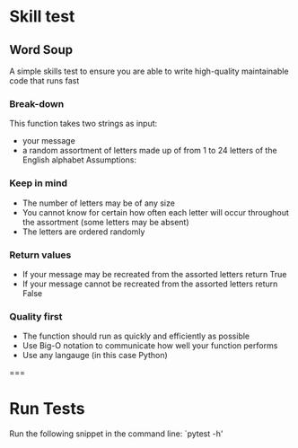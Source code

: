 # Skill test

## Word Soup

A simple skills test to ensure you are able to write high-quality maintainable code that runs fast

### Break-down

This function takes two strings as input:

* your message
* a random assortment of letters made up of from 1 to 24 letters of the English alphabet
Assumptions:

### Keep in mind

* The number of letters may be of any size
* You cannot know for certain how often each letter will occur throughout the assortment (some letters may be absent)
* The letters are ordered randomly

### Return values

* If your message may be recreated from the assorted letters return True
* If your message cannot be recreated from the assorted letters return False

### Quality first

* The function should run as quickly and efficiently as possible
* Use Big-O notation to communicate how well your function performs
* Use any langauge (in this case Python)

===

# Run Tests

Run the following snippet in the command line: `pytest -h'